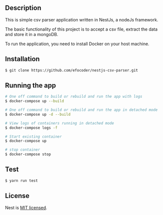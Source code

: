## Description

This is simple csv parser application written in NestJs, a nodeJs framework.

The basic functionality of this project is to accept a csv file, extract the data and store it in a mongoDB.

To run the application, you need to install Docker on your host machine.

## Installation

```bash
$ git clone https://github.com/efocoder/nestjs-csv-parser.git
```

## Running the app

```bash
# One off command to build or rebuild and run the app with logs
$ docker-compose up --build

# One off command to build or rebuild and run the app in detached mode
$ docker-compose up -d --build

# View logs of containers running in detached mode
$ docker-compose logs -f

# Start existing container
$ docker-compose up

# stop container
$ docker-compose stop
```

## Test

```bash
$ yarn run test
```

## License

Nest is [MIT licensed](LICENSE).
